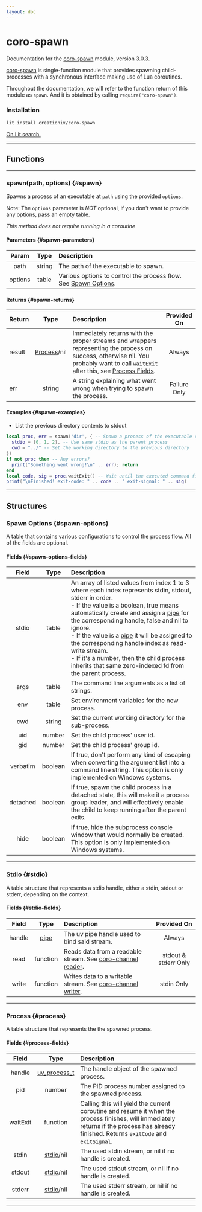 ```yaml
---
layout: doc
---
```


# coro-spawn

Documentation for the [coro-spawn](https://github.com/luvit/lit/blob/master/deps/coro-spawn.lua) module, version 3.0.3.

[coro-spawn](https://github.com/luvit/lit/blob/master/deps/coro-spawn.lua) is single-function module that provides spawning child-processes with a synchronous interface making use of Lua coroutines.

Throughout the documentation, we will refer to the function return of this module as `spawn`. And it is obtained by calling `require("coro-spawn")`.

### Installation

```sh
lit install creationix/coro-spawn
```
[On Lit search.](https://luvit.io/lit.html#coro-spawn)

----

## Functions

----

### spawn(path, options) {#spawn}

Spawns a process of an executable at `path` using the provided `options`.

Note:  The `options` parameter is *NOT* optional, if you don't want to provide any options, pass an empty table.

*This method does not require running in a coroutine*

#### Parameters {#spawn-parameters}

| Param | Type   | Description |
|:-----:|:------:|:------------|
| path  | string | The path of the executable to spawn. |
| options | table| Various options to control the process flow. See [Spawn Options](#spawn-options). |

#### Returns {#spawn-returns}

| Return | Type   | Description | Provided On |
|:-------|:------:|:------------|:-----------:|
| result | [Process](#process)/nil | Immediately returns with the proper streams and wrappers representing the process on success, otherwise nil. You probably want to call `waitExit` after this, see [Process Fields](#process-fields). | Always |
| err    | string | A string explaining what went wrong when trying to spawn the process. | Failure Only |

#### Examples {#spawn-examples}

- List the previous directory contents to stdout

```lua
local proc, err = spawn('dir', { -- Spawn a process of the executable command "dir"
  stdio = {0, 1, 2}, -- Use same stdio as the parent process
  cwd = "../" -- Set the working directory to the previous directory
})
if not proc then -- Any errors?
  print("Something went wrong!\n" .. err); return
end
local code, sig = proc.waitExit() -- Wait until the executed command finishes
print("\nFinished! exit-code: " .. code .. " exit-signal: " .. sig)
```

----

## Structures

### Spawn Options {#spawn-options}

A table that contains various configurations to control the process flow. All of the fields are optional.

#### Fields {#spawn-options-fields}

| Field | Type   | Description |
|:-----:|:------:|:------------|
| stdio | table  | An array of listed values from index 1 to 3 where each index represents stdin, stdout, stderr in order.<br>- If the value is a boolean, true means automatically create and assign a [pipe](https://github.com/luvit/luv/blob/master/docs.md#uv_pipe_t--pipe-handle) for the corresponding handle, false and nil to ignore.<br>- If the value is a [pipe](https://github.com/luvit/luv/blob/master/docs.md#uv_pipe_t--pipe-handle) it will be assigned to the corresponding handle index as read-write stream.<br>- If it's a number, then the child process inherits that same zero-indexed fd from the parent process. |
| args | table  | The command line arguments as a list of strings. |
| env  | table  | Set environment variables for the new process. |
| cwd  | string | Set the current working directory for the sub-process. |
| uid  | number | Set the child process' user id. |
| gid  | number | Set the child process' group id. |
| verbatim | boolean | If true, don't perform any kind of escaping when converting the argument list into a command line string. This option is only implemented on Windows systems. |
| detached | boolean | If true, spawn the child process in a detached state, this will make it a process group leader, and will effectively enable the child to keep running after the parent exits. |
| hide | boolean | If true, hide the subprocess console window that would normally be created. This option is only implemented on Windows systems. |

----

### Stdio {#stdio}

A table structure that represents a stdio handle, either a stdin, stdout or stderr, depending on the context.

#### Fields {#stdio-fields}

| Field | Type   | Description | Provided On |
|:-----:|:------:|:------------|:-----------:|
| handle| [pipe](https://github.com/luvit/luv/blob/master/docs.md#uv_pipe_t--pipe-handle) | The uv pipe handle used to bind said stream. | Always |
| read  | function | Reads data from a readable stream. See [coro-channel reader](https://bilal2453.github.io/coro-docs/docs/coro-channel.html#reader). | stdout & stderr Only |
| write | function | Writes data to a writable stream. See [coro-channel writer](https://bilal2453.github.io/coro-docs/docs/coro-channel.html#writer). | stdin Only |

----

### Process {#process}

A table structure that represents the the spawned process.

#### Fields {#process-fields}

| Field | Type   | Description |
|:-----:|:------:|:------------|
| handle| [uv_process_t](https://github.com/luvit/luv/blob/master/docs.md#uv_process_t--process-handle) | The handle object of the spawned process. |
| pid   | number | The PID process number assigned to the spawned process. |
| waitExit | function | Calling this will yield the current coroutine and resume it when the process finishes, will immediately returns if the process has already finished. Returns `exitCode` and `exitSignal`. |
| stdin | [stdio](#stdio)/nil | The used stdin stream, or nil if no handle is created. |
| stdout| [stdio](#stdio)/nil | The used stdout stream, or nil if no handle is created. |
| stderr| [stdio](#stdio)/nil | The used stderr stream, or nil if no handle is created. |

----
